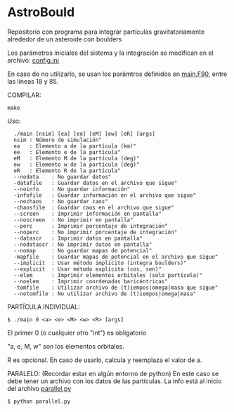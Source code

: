 # AstroBould
Repositorio con programa para integrar partículas gravitatoriamente alrededor de un asteroide con boulders

Los parámetros iniciales del sistema y la integración se modifican en el archivo: [config.ini](./config.ini)

En caso de no utilizarlo, se usan los parámtros definidos en [main.F90](./main.F90#18#85), entre las líneas 18 y 85.

COMPILAR:
``` console
make
```

Uso: 

``` console
  ./main [nsim] [ea] [ee] [eM] [ew] [eR] [args]
  nsim : Número de simulación"
  ea   : Elemento a de la partícula (km)"
  ee   : Elemento e de la partícula"
  eM   : Elemento M de la partícula (deg)"
  ew   : Elemento w de la partícula (deg)"
  eR   : Elemento R de la partícula"
  --nodata    : No guardar datos"
  -datafile   : Guardar datos en el archivo que sigue"
  --noinfo    : No guardar información"
  -infofile   : Guardar información en el archivo que sigue"
  --nochaos   : No guardar caos"
  -chaosfile  : Guardar caos en el archivo que sigue"
  --screen    : Imprimir información en pantalla"
  --noscreen  : No imprimir en pantalla"
  --perc      : Imprimir porcentaje de integración"
  --noperc    : No imprimir porcentaje de integración"
  --datascr   : Imprimir datos en pantalla"
  --nodatascr : No imprimir datos en pantalla"
  --nomap     : No guardar mapas de potencial"
  -mapfile    : Guardar mapas de potencial en el archivo que sigue"
  --implicit  : Usar método implícito (integra boulders)"
  --explicit  : Usar método explícito (cos, sen)"
  --elem      : Imprimir elementos orbitales (solo partícula)"
  --noelem    : Imprimir coordenadas baricéntricas"
  -tomfile    : Utilizar archivo de (t)iempos|omega|masa que sigue"
  --notomfile : No utilizar archivo de (t)iempos|omega|masa"
```

PARTÍCULA INDIVIDUAL: 
``` console
$ ./main 0 <a> <e> <M> <w> <R> [args]
```
El primer 0 (o cualquier otro "int") es obligatorio

"a, e, M, w" son los elementos orbitales.

R es opcional. En caso de usarlo, calcula y reemplaza el valor de a.

PARALELO: (Recordar estar en algún entorno de python)
En este caso se debe tener un archivo con los datos de las partículas. La info está al inicio del archivo [parallel.py](./parallel.py#L2#L55)
``` console
$ python parallel.py
```
